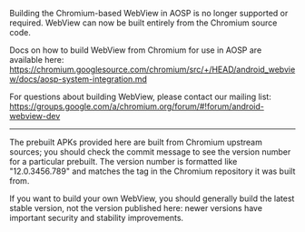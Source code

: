 Building the Chromium-based WebView in AOSP is no longer supported or required.
WebView can now be built entirely from the Chromium source code.

Docs on how to build WebView from Chromium for use in AOSP are available here:
https://chromium.googlesource.com/chromium/src/+/HEAD/android_webview/docs/aosp-system-integration.md

For questions about building WebView, please contact our mailing list:
https://groups.google.com/a/chromium.org/forum/#!forum/android-webview-dev

---

The prebuilt APKs provided here are built from Chromium upstream sources; you
should check the commit message to see the version number for a particular
prebuilt. The version number is formatted like "12.0.3456.789" and matches the
tag in the Chromium repository it was built from.

If you want to build your own WebView, you should generally build the latest
stable version, not the version published here: newer versions have important
security and stability improvements.
